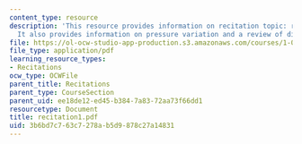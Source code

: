 ```yaml
---
content_type: resource
description: 'This resource provides information on recitation topic: review of hydrostatics.
  It also provides information on pressure variation and a review of dimensional analysis.'
file: https://ol-ocw-studio-app-production.s3.amazonaws.com/courses/1-060-engineering-mechanics-ii-spring-2006/3b6bd7c763c7278ab5d9878c27a14831_recitation1.pdf
file_type: application/pdf
learning_resource_types:
- Recitations
ocw_type: OCWFile
parent_title: Recitations
parent_type: CourseSection
parent_uid: ee18de12-ed45-b384-7a83-72aa73f66dd1
resourcetype: Document
title: recitation1.pdf
uid: 3b6bd7c7-63c7-278a-b5d9-878c27a14831
---
```

